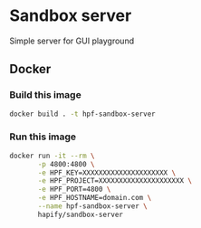 # Sandbox server

Simple server for GUI playground

## Docker

### Build this image

```bash
docker build . -t hpf-sandbox-server
```

### Run this image

```bash
docker run -it --rm \
       -p 4800:4800 \
       -e HPF_KEY=XXXXXXXXXXXXXXXXXXXXX \
       -e HPF_PROJECT=XXXXXXXXXXXXXXXXXXXXX \
       -e HPF_PORT=4800 \
       -e HPF_HOSTNAME=domain.com \
       --name hpf-sandbox-server \
       hapify/sandbox-server
```
